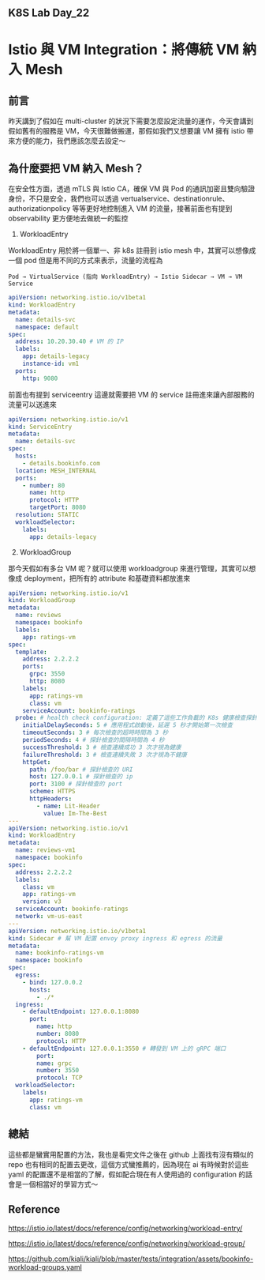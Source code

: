 ## K8S Lab Day_22

# Istio 與 VM Integration：將傳統 VM 納入 Mesh

## 前言

昨天講到了假如在 multi-cluster 的狀況下需要怎麼設定流量的運作，今天會講到假如舊有的服務是 VM，今天很難做搬運，那假如我們又想要讓 VM 擁有 istio 帶來方便的能力，我們應該怎麼去設定～

## 為什麼要把 VM 納入 Mesh？

在安全性方面，透過 mTLS 與 Istio CA，確保 VM 與 Pod 的通訊加密且雙向驗證身份，不只是安全，我們也可以透過 vertualservice、destinationrule、authorizationpolicy 等等更好地控制進入 VM 的流量，接著前面也有提到 observability 更方便地去做統一的監控

1. WorkloadEntry

WorkloadEntry 用於將一個單一、非 k8s 註冊到 istio mesh 中，其實可以想像成一個 pod 但是用不同的方式來表示，流量的流程為

```
Pod → VirtualService (指向 WorkloadEntry) → Istio Sidecar → VM → VM Service
```

```yaml
apiVersion: networking.istio.io/v1beta1
kind: WorkloadEntry
metadata:
  name: details-svc
  namespace: default
spec:
  address: 10.20.30.40 # VM 的 IP
  labels:
    app: details-legacy
    instance-id: vm1
  ports:
    http: 9080
```

前面也有提到 serviceentry 這邊就需要把 VM 的 service 註冊進來讓內部服務的流量可以送進來

```yaml
apiVersion: networking.istio.io/v1
kind: ServiceEntry
metadata:
  name: details-svc
spec:
  hosts:
    - details.bookinfo.com
  location: MESH_INTERNAL
  ports:
    - number: 80
      name: http
      protocol: HTTP
      targetPort: 8080
  resolution: STATIC
  workloadSelector:
    labels:
      app: details-legacy
```

2. WorkloadGroup

那今天假如有多台 VM 呢？就可以使用 workloadgroup 來進行管理，其實可以想像成 deployment，把所有的 attribute 和基礎資料都放進來

```yaml
apiVersion: networking.istio.io/v1
kind: WorkloadGroup
metadata:
  name: reviews
  namespace: bookinfo
  labels:
    app: ratings-vm
spec:
  template:
    address: 2.2.2.2
    ports:
      grpc: 3550
      http: 8080
    labels:
      app: ratings-vm
      class: vm
    serviceAccount: bookinfo-ratings
  probe: # health check configuration: 定義了這些工作負載的 K8s 健康檢查探針
    initialDelaySeconds: 5 # 應用程式啟動後，延遲 5 秒才開始第一次檢查
    timeoutSeconds: 3 # 每次檢查的超時時間為 3 秒
    periodSeconds: 4 # 探針檢查的間隔時間為 4 秒
    successThreshold: 3 # 檢查連續成功 3 次才視為健康
    failureThreshold: 3 # 檢查連續失敗 3 次才視為不健康
    httpGet:
      path: /foo/bar # 探針檢查的 URI
      host: 127.0.0.1 # 探針檢查的 ip
      port: 3100 # 探針檢查的 port
      scheme: HTTPS
      httpHeaders:
        - name: Lit-Header
          value: Im-The-Best
---
apiVersion: networking.istio.io/v1
kind: WorkloadEntry
metadata:
  name: reviews-vm1
  namespace: bookinfo
spec:
  address: 2.2.2.2
  labels:
    class: vm
    app: ratings-vm
    version: v3
  serviceAccount: bookinfo-ratings
  network: vm-us-east
---
apiVersion: networking.istio.io/v1beta1
kind: Sidecar # 幫 VM 配置 envoy proxy ingress 和 egress 的流量
metadata:
  name: bookinfo-ratings-vm
  namespace: bookinfo
spec:
  egress:
    - bind: 127.0.0.2
      hosts:
        - ./*
  ingress:
    - defaultEndpoint: 127.0.0.1:8080
      port:
        name: http
        number: 8080
        protocol: HTTP
    - defaultEndpoint: 127.0.0.1:3550 # 轉發到 VM 上的 gRPC 端口
        port:
        name: grpc
        number: 3550
        protocol: TCP
  workloadSelector:
    labels:
      app: ratings-vm
      class: vm
```

## 總結

這些都是蠻實用配置的方法，我也是看完文件之後在 github 上面找有沒有類似的 repo 也有相同的配置去更改，這個方式蠻推薦的，因為現在 ai 有時候對於這些 yaml 的配置還不是相當的了解，假如配合現在有人使用過的 configuration 的話會是一個相當好的學習方式～

## Reference

https://istio.io/latest/docs/reference/config/networking/workload-entry/

https://istio.io/latest/docs/reference/config/networking/workload-group/

https://github.com/kiali/kiali/blob/master/tests/integration/assets/bookinfo-workload-groups.yaml
